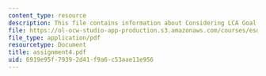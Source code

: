 ```yaml
---
content_type: resource
description: This file contains information about Considering LCA Goal & Scope.
file: https://ol-ocw-studio-app-production.s3.amazonaws.com/courses/esd-123j-systems-perspectives-on-industrial-ecology-spring-2006/6919e95f79392d41f9a6c53aae11e956_assignment4.pdf
file_type: application/pdf
resourcetype: Document
title: assignment4.pdf
uid: 6919e95f-7939-2d41-f9a6-c53aae11e956
---
```

